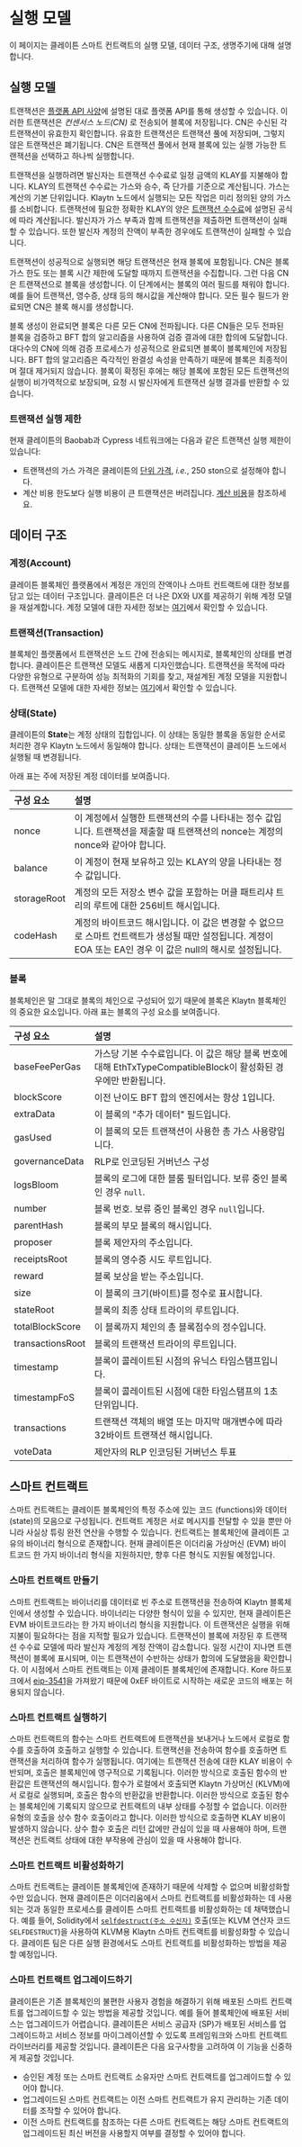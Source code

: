 # 실행 모델

이 페이지는 클레이튼 스마트 컨트랙트의 실행 모델, 데이터 구조, 생명주기에 대해 설명합니다.

## 실행 모델 <a id="execution-model"></a>

트랜잭션은 [플랫폼 API 사양](../../references/json-rpc/json-rpc.md)에 설명된 대로 플랫폼 API를 통해 생성할 수 있습니다. 이러한 트랜잭션은 _컨센서스 노드(CN)_ 로 전송되어 블록에 저장됩니다. CN은 수신된 각 트랜잭션이 유효한지 확인합니다. 유효한 트랜잭션은 트랜잭션 풀에 저장되며, 그렇지 않은 트랜잭션은 폐기됩니다. CN은 트랜잭션 풀에서 현재 블록에 있는 실행 가능한 트랜잭션을 선택하고 하나씩 실행합니다.

트랜잭션을 실행하려면 발신자는 트랜잭션 수수료로 일정 금액의 KLAY를 지불해야 합니다. KLAY의 트랜잭션 수수료는 가스와 승수, 즉 단가를 기준으로 계산됩니다. 가스는 계산의 기본 단위입니다. Klaytn 노드에서 실행되는 모든 작업은 미리 정의된 양의 가스를 소비합니다. 트랜잭션에 필요한 정확한 KLAY의 양은 [트랜잭션 수수료](../transaction-fees.md)에 설명된 공식에 따라 계산됩니다. 발신자가 가스 부족과 함께 트랜잭션을 제출하면 트랜잭션이 실패할 수 있습니다. 또한 발신자 계정의 잔액이 부족한 경우에도 트랜잭션이 실패할 수 있습니다.

트랜잭션이 성공적으로 실행되면 해당 트랜잭션은 현재 블록에 포함됩니다. CN은 블록 가스 한도 또는 블록 시간 제한에 도달할 때까지 트랜잭션을 수집합니다. 그런 다음 CN은 트랜잭션으로 블록을 생성합니다. 이 단계에서는 블록의 여러 필드를 채워야 합니다. 예를 들어 트랜잭션, 영수증, 상태 등의 해시값을 계산해야 합니다. 모든 필수 필드가 완료되면 CN은 블록 해시를 생성합니다.

블록 생성이 완료되면 블록은 다른 모든 CN에 전파됩니다. 다른 CN들은 모두 전파된 블록을 검증하고 BFT 합의 알고리즘을 사용하여 검증 결과에 대한 합의에 도달합니다. 대다수의 CN에 의해 검증 프로세스가 성공적으로 완료되면 블록이 블록체인에 저장됩니다. BFT 합의 알고리즘은 즉각적인 완결성 속성을 만족하기 때문에 블록은 최종적이며 절대 제거되지 않습니다. 블록이 확정된 후에는 해당 블록에 포함된 모든 트랜잭션의 실행이 비가역적으로 보장되며, 요청 시 발신자에게 트랜잭션 실행 결과를 반환할 수 있습니다.

### 트랜잭션 실행 제한 <a id="restrictions-on-transaction-execution"></a>

현재 클레이튼의 Baobab과 Cypress 네트워크에는 다음과 같은 트랜잭션 실행 제한이 있습니다:

- 트랜잭션의 가스 가격은 클레이튼의 [단위 가격](../klaytn-native-coin-klay.md#units-of-klay), _i.e._, 250 ston으로 설정해야 합니다.
- 계산 비용 한도보다 실행 비용이 큰 트랜잭션은 버려집니다. [계산 비용](./computation-cost.md)을 참조하세요.

## 데이터 구조 <a id="data-structures"></a>

### 계정(Account) <a id="account"></a>

클레이튼 블록체인 플랫폼에서 계정은 개인의 잔액이나 스마트 컨트랙트에 대한 정보를 담고 있는 데이터 구조입니다. 클레이튼은 더 나은 DX와 UX를 제공하기 위해 계정 모델을 재설계합니다. 계정 모델에 대한 자세한 정보는 [여기](../accounts.md)에서 확인할 수 있습니다.

### 트랜잭션(Transaction) <a id="transaction"></a>

블록체인 플랫폼에서 트랜잭션은 노드 간에 전송되는 메시지로, 블록체인의 상태를 변경합니다. 클레이튼은 트랜잭션 모델도 새롭게 디자인했습니다. 트랜잭션을 목적에 따라 다양한 유형으로 구분하여 성능 최적화의 기회를 찾고, 재설계된 계정 모델을 지원합니다. 트랜잭션 모델에 대한 자세한 정보는 [여기](../transactions/transactions.md)에서 확인할 수 있습니다.

### 상태(State) <a id="state"></a>

클레이튼의 **State**는 계정 상태의 집합입니다. 이 상태는 동일한 블록을 동일한 순서로 처리한 경우 Klaytn 노드에서 동일해야 합니다. 상태는 트랜잭션이 클레이튼 노드에서 실행될 때 변경됩니다.

아래 표는 주에 저장된 계정 데이터를 보여줍니다.

| 구성 요소       | 설명                                                                                                 |
| :---------- | :------------------------------------------------------------------------------------------------- |
| nonce       | 이 계정에서 실행한 트랜잭션의 수를 나타내는 정수 값입니다. 트랜잭션을 제출할 때 트랜잭션의 nonce는 계정의 nonce와 같아야 합니다.                     |
| balance     | 이 계정이 현재 보유하고 있는 KLAY의 양을 나타내는 정수 값입니다.                                                            |
| storageRoot | 계정의 모든 저장소 변수 값을 포함하는 머클 패트리샤 트리의 루트에 대한 256비트 해시입니다.                                              |
| codeHash    | 계정의 바이트코드 해시입니다.  이 값은 변경할 수 없으므로 스마트 컨트랙트가 생성될 때만 설정됩니다.  계정이 EOA 또는 EA인 경우 이 값은 null의 해시로 설정됩니다. |

### 블록 <a id="block"></a>

블록체인은 말 그대로 블록의 체인으로 구성되어 있기 때문에 블록은 Klaytn 블록체인의 중요한 요소입니다. 아래 표는 블록의 구성 요소를 보여줍니다.

| 구성 요소            | 설명                                                                          |
| :--------------- | :-------------------------------------------------------------------------- |
| baseFeePerGas    | 가스당 기본 수수료입니다. 이 값은 해당 블록 번호에 대해 EthTxTypeCompatibleBlock이 활성화된 경우에만 반환됩니다. |
| blockScore       | 이전 난이도 BFT 합의 엔진에서는 항상 1입니다.                                                |
| extraData        | 이 블록의 "추가 데이터" 필드입니다.                                                       |
| gasUsed          | 이 블록의 모든 트랜잭션이 사용한 총 가스 사용량입니다.                                             |
| governanceData   | RLP로 인코딩된 거버넌스 구성                                                           |
| logsBloom        | 블록의 로그에 대한 블룸 필터입니다. 보류 중인 블록인 경우 `null`.                                   |
| number           | 블록 번호. 보류 중인 블록인 경우 `null`입니다.                                              |
| parentHash       | 블록의 부모 블록의 해시입니다.                                                           |
| proposer         | 블록 제안자의 주소입니다.                                                              |
| receiptsRoot     | 블록의 영수증 시도 루트입니다.                                                           |
| reward           | 블록 보상을 받는 주소입니다.                                                            |
| size             | 이 블록의 크기(바이트)를 정수로 표시합니다.                                |
| stateRoot        | 블록의 최종 상태 트라이의 루트입니다.                                                       |
| totalBlockScore  | 이 블록까지 체인의 총 블록점수의 정수입니다.                                                   |
| transactionsRoot | 블록의 트랜잭션 트라이의 루트입니다.                                                        |
| timestamp        | 블록이 콜레이트된 시점의 유닉스 타임스탬프입니다.                                                 |
| timestampFoS     | 블록이 콜레이트된 시점에 대한 타임스탬프의 1초 단위입니다.                                           |
| transactions     | 트랜잭션 객체의 배열 또는 마지막 매개변수에 따라 32바이트 트랜잭션 해시입니다.                               |
| voteData         | 제안자의 RLP 인코딩된 거버넌스 투표                                                       |

## 스마트 컨트랙트 <a id="smart-contract"></a>

스마트 컨트랙트는 클레이튼 블록체인의 특정 주소에 있는 코드 (functions)와 데이터 (state)의 모음으로 구성됩니다. 컨트랙트 계정은 서로 메시지를 전달할 수 있을 뿐만 아니라 사실상 튜링 완전 연산을 수행할 수 있습니다. 컨트랙트는 블록체인에 클레이튼 고유의 바이너리 형식으로 존재합니다. 현재 클레이튼은 이더리움 가상머신 (EVM) 바이트코드 한 가지 바이너리 형식을 지원하지만, 향후 다른 형식도 지원될 예정입니다.

### 스마트 컨트랙트 만들기 <a id="creating-smart-contracts"></a>

스마트 컨트랙트는 바이너리를 데이터로 빈 주소로 트랜잭션을 전송하여 Klaytn 블록체인에서 생성할 수 있습니다. 바이너리는 다양한 형식이 있을 수 있지만, 현재 클레이튼은 EVM 바이트코드라는 한 가지 바이너리 형식을 지원합니다. 이 트랜잭션은 실행을 위해 지불이 필요하다는 점을 지적할 필요가 있습니다. 트랜잭션이 블록에 저장된 후 트랜잭션 수수료 모델에 따라 발신자 계정의 계정 잔액이 감소합니다. 일정 시간이 지나면 트랜잭션이 블록에 표시되며, 이는 트랜잭션이 수반하는 상태가 합의에 도달했음을 확인합니다. 이 시점에서 스마트 컨트랙트는 이제 클레이튼 블록체인에 존재합니다. Kore 하드포크에서 [eip-3541](https://eips.ethereum.org/EIPS/eip-3541)을 가져왔기 때문에 0xEF 바이트로 시작하는 새로운 코드의 배포는 허용되지 않습니다.

### 스마트 컨트랙트 실행하기 <a id="executing-smart-contracts"></a>

스마트 컨트랙트의 함수는 스마트 컨트랙트에 트랜잭션을 보내거나 노드에서 로컬로 함수를 호출하여 호출하고 실행할 수 있습니다. 트랜잭션을 전송하여 함수를 호출하면 트랜잭션을 처리하여 함수가 실행됩니다. 여기에는 트랜잭션 전송에 대한 KLAY 비용이 수반되며, 호출은 블록체인에 영구적으로 기록됩니다. 이러한 방식으로 호출된 함수의 반환값은 트랜잭션의 해시입니다. 함수가 로컬에서 호출되면 Klaytn 가상머신 (KLVM)에서 로컬로 실행되며, 호출은 함수의 반환값을 반환합니다. 이러한 방식으로 호출된 함수는 블록체인에 기록되지 않으므로 컨트랙트의 내부 상태를 수정할 수 없습니다. 이러한 유형의 호출을 상수 함수 호출이라고 합니다. 이러한 방식으로 호출하면 KLAY 비용이 발생하지 않습니다. 상수 함수 호출은 리턴 값에만 관심이 있을 때 사용해야 하며, 트랜잭션은 컨트랙트 상태에 대한 부작용에 관심이 있을 때 사용해야 합니다.

### 스마트 컨트랙트 비활성화하기 <a id="disabling-smart-contracts"></a>

스마트 컨트랙트는 클레이튼 블록체인에 존재하기 때문에 삭제할 수 없으며 비활성화할 수만 있습니다. 현재 클레이튼은 이더리움에서 스마트 컨트랙트를 비활성화하는 데 사용되는 것과 동일한 프로세스를 클레이튼 스마트 컨트랙트를 비활성화하는 데 채택했습니다. 예를 들어, Solidity에서 [`selfdestruct(주소 수신자)`](https://solidity.readthedocs.io/en/v0.5.6/introduction-to-smart-contracts.html#self-destruct) 호출(또는 KLVM 연산자 코드 `SELFDESTRUCT`)을 사용하여 KLVM용 Klaytn 스마트 컨트랙트를 비활성화할 수 있습니다. 클레이튼 팀은 다른 실행 환경에서도 스마트 컨트랙트를 비활성화하는 방법을 제공할 예정입니다.

### 스마트 컨트랙트 업그레이드하기 <a id="upgrading-smart-contracts"></a>

클레이튼은 기존 블록체인의 불편한 사용자 경험을 해결하기 위해 배포된 스마트 컨트랙트를 업그레이드할 수 있는 방법을 제공할 것입니다. 예를 들어 블록체인에 배포된 서비스는 업그레이드가 어렵습니다. 클레이튼은 서비스 공급자 (SP)가 배포된 서비스를 업그레이드하고 서비스 정보를 마이그레이션할 수 있도록 프레임워크와 스마트 컨트랙트 라이브러리를 제공할 것입니다. 클레이튼은 다음 요구사항을 고려하여 이 기능을 신중하게 제공할 것입니다.

- 승인된 계정 또는 스마트 컨트랙트 소유자만 스마트 컨트랙트를 업그레이드할 수 있어야 합니다.
- 업그레이드된 스마트 컨트랙트는 이전 스마트 컨트랙트가 유지 관리하는 기존 데이터를 조작할 수 있어야 합니다.
- 이전 스마트 컨트랙트를 참조하는 다른 스마트 컨트랙트는 해당 스마트 컨트랙트의 업그레이드된 최신 버전을 사용할지 여부를 결정할 수 있어야 합니다.
